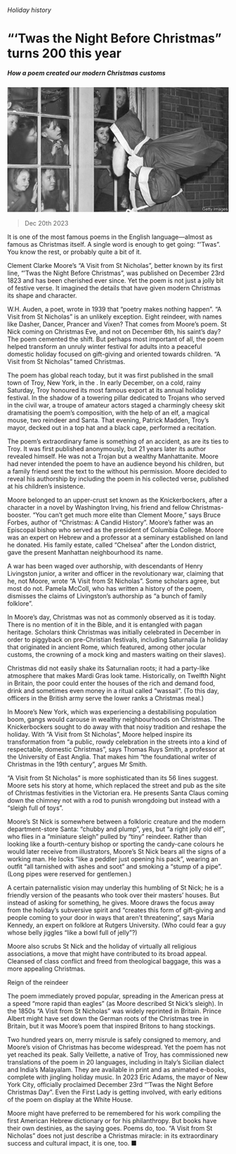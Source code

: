 ###### Holiday history

# “‘Twas the Night Before Christmas” turns 200 this year 

##### How a poem created our modern Christmas customs 

![image](images/20231223_CUP002.jpg) 

> Dec 20th 2023 

It is one of the most famous poems in the English language—almost as famous as Christmas itself. A single word is enough to get going: “’Twas”. You know the rest, or probably quite a bit of it.

Clement Clarke Moore’s “A Visit from St Nicholas”, better known by its first line, “’Twas the Night Before Christmas”, was published on December 23rd 1823 and has been cherished ever since. Yet the poem is not just a jolly bit of festive verse. It imagined the details that have given modern Christmas its shape and character.

W.H. Auden, a poet, wrote in 1939 that “poetry makes nothing happen”. “A Visit from St Nicholas” is an unlikely exception. Eight reindeer, with names like Dasher, Dancer, Prancer and Vixen? That comes from Moore’s poem. St Nick coming on Christmas Eve, and not on December 6th, his saint’s day? The poem cemented the shift. But perhaps most important of all, the poem helped transform an unruly winter festival for adults into a peaceful domestic holiday focused on gift-giving and oriented towards children. “A Visit from St Nicholas” tamed Christmas.

The poem has global reach today, but it was first published in the small town of Troy, New York, in the . In early December, on a cold, rainy Saturday, Troy honoured its most famous export at its annual holiday festival. In the shadow of a towering pillar dedicated to Trojans who served in the civil war, a troupe of amateur actors staged a charmingly cheesy skit dramatising the poem’s composition, with the help of an elf, a magical mouse, two reindeer and Santa. That evening, Patrick Madden, Troy’s mayor, decked out in a top hat and a black cape, performed a recitation.

The poem’s extraordinary fame is something of an accident, as are its ties to Troy. It was first published anonymously, but 21 years later its author revealed himself. He was not a Trojan but a wealthy Manhattanite. Moore had never intended the poem to have an audience beyond his children, but a family friend sent the text to the  without his permission. Moore decided to reveal his authorship by including the poem in his collected verse, published at his children’s insistence.

Moore belonged to an upper-crust set known as the Knickerbockers, after a character in a novel by Washington Irving, his friend and fellow Christmas-booster. “You can’t get much more elite than Clement Moore,” says Bruce Forbes, author of “Christmas: A Candid History”. Moore’s father was an Episcopal bishop who served as the president of Columbia College. Moore was an expert on Hebrew and a professor at a seminary established on land he donated. His family estate, called “Chelsea” after the London district, gave the present Manhattan neighbourhood its name. 

A war has been waged over authorship, with descendants of Henry Livingston junior, a writer and officer in the revolutionary war, claiming that he, not Moore, wrote “A Visit from St Nicholas”. Some scholars agree, but most do not. Pamela McColl, who has written a history of the poem, dismisses the claims of Livingston’s authorship as “a bunch of family folklore”.

In Moore’s day, Christmas was not as commonly observed as it is today. There is no mention of it in the Bible, and it is entangled with pagan heritage. Scholars think Christmas was initially celebrated in December in order to piggyback on pre-Christian festivals, including Saturnalia (a holiday that originated in ancient Rome, which featured, among other jocular customs, the crowning of a mock king and masters waiting on their slaves). 

Christmas did not easily shake its Saturnalian roots; it had a party-like atmosphere that makes Mardi Gras look tame. Historically, on Twelfth Night in Britain, the poor could enter the houses of the rich and demand food, drink and sometimes even money in a ritual called “wassail”. (To this day, officers in the British army serve the lower ranks a Christmas meal.) 

In Moore’s New York, which was experiencing a destabilising population boom, gangs would carouse in wealthy neighbourhoods on Christmas. The Knickerbockers sought to do away with that noisy tradition and reshape the holiday. With “A Visit from St Nicholas”, Moore helped inspire its transformation from “a public, rowdy celebration in the streets into a kind of respectable, domestic Christmas”, says Thomas Ruys Smith, a professor at the University of East Anglia. That makes him “the foundational writer of Christmas in the 19th century”, argues Mr Smith. 

“A Visit from St Nicholas” is more sophisticated than its 56 lines suggest. Moore sets his story at home, which replaced the street and pub as the site of Christmas festivities in the Victorian era. He presents Santa Claus coming down the chimney not with a rod to punish wrongdoing but instead with a “sleigh full of toys”. 

Moore’s St Nick is somewhere between a folkloric creature and the modern department-store Santa: “chubby and plump”, yes, but “a right jolly old elf”, who flies in a “miniature sleigh” pulled by “tiny” reindeer. Rather than looking like a fourth-century bishop or sporting the candy-cane colours he would later receive from illustrators, Moore’s St Nick bears all the signs of a working man. He looks “like a peddler just opening his pack”, wearing an outfit “all tarnished with ashes and soot” and smoking a “stump of a pipe”. (Long pipes were reserved for gentlemen.) 

A certain paternalistic vision may underlay this humbling of St Nick; he is a friendly version of the peasants who took over their masters’ houses. But instead of asking for something, he gives. Moore draws the focus away from the holiday’s subversive spirit and “creates this form of gift-giving and people coming to your door in ways that aren’t threatening”, says Maria Kennedy, an expert on folklore at Rutgers University. (Who could fear a guy whose belly jiggles “like a bowl full of jelly”?) 

Moore also scrubs St Nick and the holiday of virtually all religious associations, a move that might have contributed to its broad appeal. Cleansed of class conflict and freed from theological baggage, this was a more appealing Christmas.

Reign of the reindeer

The poem immediately proved popular, spreading in the American press at a speed “more rapid than eagles” (as Moore described St Nick’s sleigh). In the 1850s “A Visit from St Nicholas” was widely reprinted in Britain. Prince Albert might have set down the German roots of the Christmas tree in Britain, but it was Moore’s poem that inspired Britons to hang stockings.

Two hundred years on, merry misrule is safely consigned to memory, and Moore’s vision of Christmas has become widespread. Yet the poem has not yet reached its peak. Sally Veillette, a native of Troy, has commissioned new translations of the poem in 20 languages, including in Italy’s Sicilian dialect and India’s Malayalam. They are available in print and as animated e-books, complete with jingling holiday music. In 2023 Eric Adams, the mayor of New York City, officially proclaimed December 23rd “’Twas the Night Before Christmas Day”. Even the First Lady is getting involved, with early editions of the poem on display at the White House. 

Moore might have preferred to be remembered for his work compiling the first American Hebrew dictionary or for his philanthropy. But books have their own destinies, as the saying goes. Poems do, too. “A Visit from St Nicholas” does not just describe a Christmas miracle: in its extraordinary success and cultural impact, it is one, too. ■



